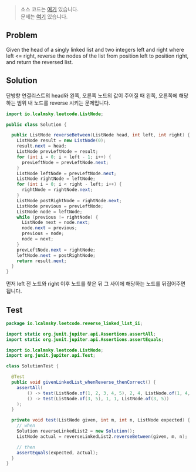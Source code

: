 > 소스 코드는 [여기](https://github.com/lcalmsky/leetcode/blob/master/src/main/java/io/lcalmsky/leetcode/reverse_linked_list_ii/Solution.java) 있습니다.  
> 문제는 [여기](https://leetcode.com/problems/reverse-linked-list-ii/) 있습니다.

## Problem

Given the head of a singly linked list and two integers left and right where left <= right, reverse the nodes of the list from position left to position right, and return the reversed list.

## Solution

단방향 연결리스트의 head와 왼쪽, 오른쪽 노드의 값이 주어질 때 왼쪽, 오른쪽에 해당하는 범위 내 노드를 reverse 시키는 문제입니다.

```java
import io.lcalmsky.leetcode.ListNode;

public class Solution {

  public ListNode reverseBetween(ListNode head, int left, int right) {
    ListNode result = new ListNode(0);
    result.next = head;
    ListNode prevLeftNode = result;
    for (int i = 0; i < left - 1; i++) {
      prevLeftNode = prevLeftNode.next;
    }
    ListNode leftNode = prevLeftNode.next;
    ListNode rightNode = leftNode;
    for (int i = 0; i < right - left; i++) {
      rightNode = rightNode.next;
    }
    ListNode postRightNode = rightNode.next;
    ListNode previous = prevLeftNode;
    ListNode node = leftNode;
    while (previous != rightNode) {
      ListNode next = node.next;
      node.next = previous;
      previous = node;
      node = next;
    }
    prevLeftNode.next = rightNode;
    leftNode.next = postRightNode;
    return result.next;
  }
}
```

먼저 left 전 노드와 right 이후 노드를 찾은 뒤 그 사이에 해당하는 노드를 뒤집어주면 됩니다.

## Test

```java
package io.lcalmsky.leetcode.reverse_linked_list_ii;

import static org.junit.jupiter.api.Assertions.assertAll;
import static org.junit.jupiter.api.Assertions.assertEquals;

import io.lcalmsky.leetcode.ListNode;
import org.junit.jupiter.api.Test;

class SolutionTest {

  @Test
  public void givenLinkedList_whenReverse_thenCorrect() {
    assertAll(
        () -> test(ListNode.of(1, 2, 3, 4, 5), 2, 4, ListNode.of(1, 4, 3, 2, 5)),
        () -> test(ListNode.of(3, 5), 1, 1, ListNode.of(3, 5))
    );
  }

  private void test(ListNode given, int m, int n, ListNode expected) {
    // when
    Solution reverseLinkedList2 = new Solution();
    ListNode actual = reverseLinkedList2.reverseBetween(given, m, n);

    // then
    assertEquals(expected, actual);
  }
}
```